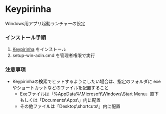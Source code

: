 
# Keypirinha

Windows用アプリ起動ランチャーの設定


### インストール手順

1. [Keypirinha](https://keypirinha.com/download.html) をインストール
2. setup-win-adin.cmd を管理者権限で実行

### 注意事項

- Keypirinhaの検索でヒットするようにしたい場合は、指定のフォルダに exe やショートカットなどのファイルを配置すること
  - Exeファイルは「%AppData%\Microsoft\Windows\Start Menu」直下もしくは「Documents\Apps\」内に配置
  - その他ファイルは「Desktop\shortcuts\」内に配置
